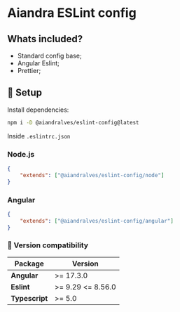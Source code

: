 # Aiandra ESLint config

## Whats included?

-   Standard config base;
-   Angular Eslint;
-   Prettier;

## 🚀 Setup

Install dependencies:

```sh
npm i -D @aiandralves/eslint-config@latest
```

Inside `.eslintrc.json`

### Node.js

```json
{
    "extends": ["@aiandralves/eslint-config/node"]
}
```

### Angular

```json
{
    "extends": ["@aiandralves/eslint-config/angular"]
}
```

### 🧩 Version compatibility

| Package        | Version           |
|----------------|-------------------|
| **Angular**    | >= 17.3.0         |
| **Eslint**     | >= 9.29 <= 8.56.0 |
| **Typescript** | >= 5.0            |
